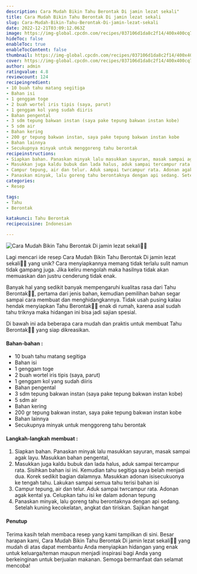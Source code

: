 ```yaml
---
description: Cara Mudah Bikin Tahu Berontak Di jamin lezat sekali"
title: Cara Mudah Bikin Tahu Berontak Di jamin lezat sekali
slug: Cara-Mudah-Bikin-Tahu-Berontak-Di-jamin-lezat-sekali
date: 2022-12-21T03:09:12.063Z
image: https://img-global.cpcdn.com/recipes/037106d1da8c2f14/400x400cq70/photo.jpg
hideToc: false
enableToc: true
enableTocContent: false
thumbnail: https://img-global.cpcdn.com/recipes/037106d1da8c2f14/400x400cq70/photo.jpg
cover: https://img-global.cpcdn.com/recipes/037106d1da8c2f14/400x400cq70/photo.jpg
author: admin
ratingvalue: 4.8
reviewcount: 124
recipeingredient:
- 10 buah tahu matang segitiga
- Bahan isi
- 1 genggam toge
- 2 buah wortel iris tipis (saya, parut)
- 1 genggam kol yang sudah diiris
- Bahan pengental
- 3 sdm tepung bakwan instan (saya pake tepung bakwan instan kobe)
- 5 sdm air
- Bahan kering
- 200 gr tepung bakwan instan, saya pake tepung bakwan instan kobe
- Bahan lainnya
- Secukupnya minyak untuk menggoreng tahu berontak
recipeinstructions:
- Siapkan bahan. Panaskan minyak lalu masukkan sayuran, masak sampai agak layu. Masukkan bahan pengental,
- Masukkan juga kaldu bubuk dan lada halus, aduk sampai tercampur rata. Sisihkan bahan isi ini. Kemudian tahu segitiga saya belah menjadi dua. Korek sedikit bagian dalamnya. Masukkan adonan isisecukuonya ke tengah tahu. Lakukan sampai semua tahu terisi bahan isi
- Campur tepung, air dan telur. Aduk sampai twrcampur rata. Adonan agak kental ya. Celupkan tahu isi ke dalam adonan tepung
- Panaskan minyak, lalu goreng tahu berontaknya dengan api sedang. Setelah kuning kecokelatan, angkat dan tiriskan. Sajikan hangat
categories:
- Resep

tags:
- Tahu
- Berontak

katakunci: Tahu Berontak
recipecuisine: Indonesian

---
```


![Cara Mudah Bikin Tahu Berontak Di jamin lezat sekali👩‍🍳](https://img-global.cpcdn.com/recipes/037106d1da8c2f14/400x400cq70/photo.jpg)

Lagi mencari ide resep Cara Mudah Bikin Tahu Berontak Di jamin lezat sekali👩‍🍳 yang unik? Cara menyiapkannya memang tidak terlalu sulit namun tidak gampang juga. Jika keliru mengolah maka hasilnya tidak akan memuaskan dan justru cenderung tidak enak.

Banyak hal yang sedikit banyak mempengaruhi kualitas rasa dari Tahu Berontak👩‍🍳, pertama dari jenis bahan, kemudian pemilihan bahan segar sampai cara membuat dan menghidangkannya. Tidak usah pusing kalau hendak menyiapkan Tahu Berontak👩‍🍳 enak di rumah, karena asal sudah tahu triknya maka hidangan ini bisa jadi sajian spesial.

Di bawah ini ada beberapa cara mudah dan praktis untuk membuat Tahu Berontak👩‍🍳 yang siap dikreasikan.

<!--inarticleads1-->

#### Bahan-bahan :

- 10 buah tahu matang segitiga
- Bahan isi
- 1 genggam toge
- 2 buah wortel iris tipis (saya, parut)
- 1 genggam kol yang sudah diiris
- Bahan pengental
- 3 sdm tepung bakwan instan (saya pake tepung bakwan instan kobe)
- 5 sdm air
- Bahan kering
- 200 gr tepung bakwan instan, saya pake tepung bakwan instan kobe
- Bahan lainnya
- Secukupnya minyak untuk menggoreng tahu berontak

<!--inarticleads2-->

#### Langkah-langkah membuat :

1. Siapkan bahan. Panaskan minyak lalu masukkan sayuran, masak sampai agak layu. Masukkan bahan pengental,
1. Masukkan juga kaldu bubuk dan lada halus, aduk sampai tercampur rata. Sisihkan bahan isi ini. Kemudian tahu segitiga saya belah menjadi dua. Korek sedikit bagian dalamnya. Masukkan adonan isisecukuonya ke tengah tahu. Lakukan sampai semua tahu terisi bahan isi
1. Campur tepung, air dan telur. Aduk sampai twrcampur rata. Adonan agak kental ya. Celupkan tahu isi ke dalam adonan tepung
1. Panaskan minyak, lalu goreng tahu berontaknya dengan api sedang. Setelah kuning kecokelatan, angkat dan tiriskan. Sajikan hangat

#### Penutup

Terima kasih telah membaca resep yang kami tampilkan di sini. Besar harapan kami, Cara Mudah Bikin Tahu Berontak Di jamin lezat sekali👩‍🍳 yang mudah di atas dapat membantu Anda menyiapkan hidangan yang enak untuk keluarga/teman maupun menjadi inspirasi bagi Anda yang berkeinginan untuk berjualan makanan. Semoga bermanfaat dan selamat mencoba!